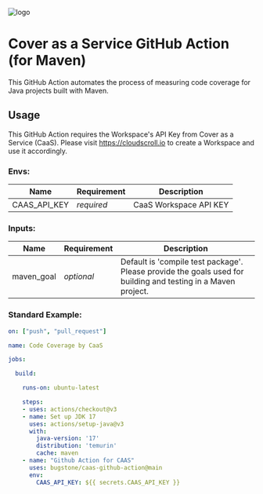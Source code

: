 ![logo](https://cloudscroll.io/image/cover-logo-header.png)

# Cover as a Service GitHub Action (for Maven)
This GitHub Action automates the process of measuring code coverage for Java projects built with Maven.

## Usage
This GitHub Action requires the Workspace's API Key from Cover as a Service (CaaS). 
Please visit https://cloudscroll.io to create a Workspace and use it accordingly.

### Envs:
| Name                  | Requirement | Description |
|-----------------------|-------------|-------------|
| CAAS_API_KEY          | _required_  | CaaS Workspace API KEY|

### Inputs:
| Name                  | Requirement | Description |
|-----------------------|-------------|-------------|
| maven_goal          | _optional_        | Default is 'compile test package'. Please provide the goals used for building and testing in a Maven project. |

### Standard Example:
```yaml
on: ["push", "pull_request"]

name: Code Coverage by CaaS

jobs:

  build:

    runs-on: ubuntu-latest

    steps:
    - uses: actions/checkout@v3
    - name: Set up JDK 17
      uses: actions/setup-java@v3
      with:
        java-version: '17'
        distribution: 'temurin'
        cache: maven
    - name: "Github Action for CAAS"
      uses: bugstone/caas-github-action@main
      env:
        CAAS_API_KEY: ${{ secrets.CAAS_API_KEY }}
```
